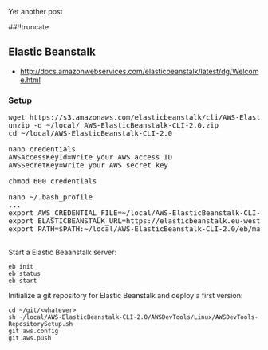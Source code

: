 Yet another post

[meta:author]: <> (Jonas Colmsjo)
[meta:title]: <> (Amazon-web-services-development.md)
[meta:date]: <> (2012-01-01)
[meta:nested:key]: <> (Metadata value)

##!!truncate


## Elastic Beanstalk

* http://docs.amazonwebservices.com/elasticbeanstalk/latest/dg/Welcome.html

### Setup

<pre>
wget https://s3.amazonaws.com/elasticbeanstalk/cli/AWS-ElasticBeanstalk-CLI-2.0.zip
unzip -d ~/local/ AWS-ElasticBeanstalk-CLI-2.0.zip 
cd ~/local/AWS-ElasticBeanstalk-CLI-2.0

nano credentials
AWSAccessKeyId=Write your AWS access ID
AWSSecretKey=Write your AWS secret key

chmod 600 credentials

nano ~/.bash_profile
...
export AWS_CREDENTIAL_FILE=~/local/AWS-ElasticBeanstalk-CLI-2.0/credentials
export ELASTICBEANSTALK_URL=https://elasticbeanstalk.eu-west-1.amazonaws.com
export PATH=$PATH:~/local/AWS-ElasticBeanstalk-CLI-2.0/eb/macosx/python2.7

</pre>

Start a Elastic Beaanstalk server:

```
eb init
eb status
eb start
```


Initialize a git repository for Elastic Beanstalk and deploy a first version:
```
cd ~/git/<whatever>
sh ~/local/AWS-ElasticBeanstalk-CLI-2.0/AWSDevTools/Linux/AWSDevTools-RepositorySetup.sh 
git aws.config
git aws.push
```


